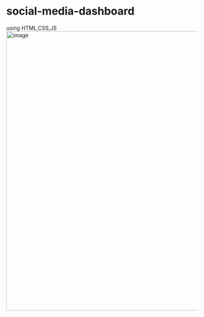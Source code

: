# social-media-dashboard
using HTML,CSS,JS
<img width="1472" height="736" alt="image" src="https://github.com/user-attachments/assets/3799696e-6a2f-4b07-837d-796478884737" />

